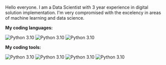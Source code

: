 Hello everyone. I am a Data Scientist with 3 year experience in digital solution implementation. I'm very compromised with the excelency in areas of machine learning and data science.

__My coding languages:__

![Python 3.10](https://img.shields.io/badge/python-blue.svg)
![Python 3.10](https://img.shields.io/badge/javascript-blue.svg)
![Python 3.10](https://img.shields.io/badge/SQL-blue.svg)

__My coding tools:__

![Python 3.10](https://img.shields.io/badge/GCP-green.svg)
![Python 3.10](https://img.shields.io/badge/PowerBI-green.svg)
![Python 3.10](https://img.shields.io/badge/Excel-green.svg)
![Python 3.10](https://img.shields.io/badge/Git-green.svg)

<!--
**alexbondino/alexbondino** is a ✨ _special_ ✨ repository because its `README.md` (this file) appears on your GitHub profile.

Here are some ideas to get you started:

- 🔭 I’m currently working on Walmart
- 🌱 I’m currently learning ReactJS
- 👯 I’m looking to collaborate on ...
- 🤔 I’m looking for help with ...
- 💬 Ask me about ...
- 📫 How to reach me: ...
- 😄 Pronouns: ...
- ⚡ Fun fact: ...
-->
